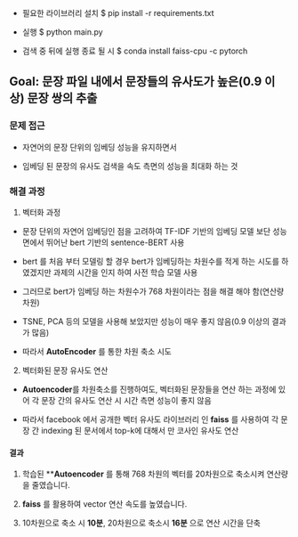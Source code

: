 

* 필요한 라이브러리 설치
$ pip install -r requirements.txt

* 실행
$ python main.py

* 검색 중 뒤에 실행 종료 될 시
$ conda install faiss-cpu -c pytorch


## Goal: 문장 파일 내에서 문장들의 유사도가 높은(0.9 이상) 문장 쌍의 추출


### 문제 접근

* 자연어의 문장 단위의 임베딩 성능을 유지하면서

* 임베딩 된 문장의 유사도 검색을 속도 측면의 성능을 최대화 하는 것


### 해결 과정

1. 벡터화 과정

* 문장 단위의 자연어 임베딩인 점을 고려하여 TF-IDF 기반의 임베딩 모델 보단 성능 면에서 뛰어난 bert 기반의 sentence-BERT 사용

* bert 를 처음 부터 모델링 할 경우 bert가 임베딩하는 차원수를 적게 하는 시도를 하였겠지만 과제의 시간을 인지 하여 사전 학습 모델 사용

* 그러므로 bert가 임베딩 하는 차원수가 768 차원이라는 점을 해결 해야 함(연산량 차원)

* TSNE, PCA 등의 모델을 사용해 보았지만 성능이 매우 좋지 않음(0.9 이상의 결과가 많음) 

* 따라서 **AutoEncoder** 를 통한 차원 축소 시도



2. 벡터화된 문장 유사도 연산

* **Autoencoder**를 차원축소를 진행하여도, 벡터화된 문장들을 연산 하는 과정에 있어 각 문장 간의 유사도 연산 시 시간 측면 성능이 좋지 않음

* 따라서 facebook 에서 공개한 벡터 유사도 라이브러리 인 **faiss** 를 사용하여 각 문장 간 indexing 된 문서에서 top-k에 대해서 만 코사인 유사도 연산



#### 결과

1. 학습된 ****Autoencoder** 를 통해 768 차원의 벡터를 20차원으로 축소시켜 연산량을 줄였습니다. 

2. **faiss** 를 활용하여 vector 연산 속도를 높였습니다.

3. 10차원으로 축소 시 **10분**, 20차원으로 축소시 **16분** 으로 연산 시간을 단축 

